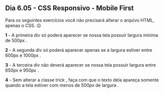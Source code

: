 ## Dia 6.05 - CSS Responsivo - Mobile First

Para os seguintes exercícios você não precisará alterar o arquivo HTML, apenas o CSS. 😉

**1** - A primeira div só poderá aparecer se nossa tela possuir largura mínima de 500px .

**2** - A segunda div só poderá aparecer apenas se a largura estiver entre 600px e 1000px .

**3** - A terceira div não deverá aparecer se nossa tela possuir largura entre 650px e 950px .

**4** - Sem alterar a classe trick , faça com que o texto dela apareça somente quando a tela estiver com menos de 500px de largura .